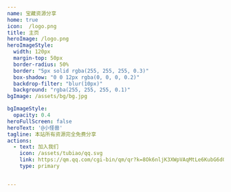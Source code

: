 ```yaml
---
name: 宝藏资源分享
home: true
icon:  /logo.png
title: 主页
heroImage: /logo.png
heroImageStyle:
  width: 120px
  margin-top: 50px
  border-radius: 50%
  border: "5px solid rgba(255, 255, 255, 0.3)"
  box-shadow: "0 0 12px rgba(0, 0, 0, 0.2)"
  backdrop-filter: "blur(10px)"
  background: "rgba(255, 255, 255, 0.1)"
bgImage: /assets/bg/bg.jpg

bgImageStyle:
  opacity: 0.4
heroFullScreen: false
heroText: '@小怪兽'
tagline: 本站所有资源完全免费分享
actions:
  - text: 加入我们
    icon: /assets/tubiao/qq.svg
    link: https://qm.qq.com/cgi-bin/qm/qr?k=8Ok6nljK3XWpVAqMtLe6KubG6d035Waw&jump_from=webapi&authKey=+iTAqDLuQmLtHR3j18OSSEdZecln12Hiu/JrmqOk1eDNh1Ixo6WffbJ+HS9dYYtf
    type: primary


---
```

<script setup>
import data from '@data/home.json'
</script>


<VPBanner
    v-for="val in data.banner"
    :key="val.name"
    :class="`banner banner-${val.name}`"
    v-bind="val"
    :actions='val.name && [{ text: "进入专区", link: val.link || `/${ val.name}/` }]' />


<!-- @include: ./common/xuzhi.md -->